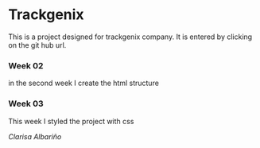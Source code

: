 # Trackgenix

This is a project designed for trackgenix company.
It is entered by clicking on the git hub url.

### Week 02
in the second week I create the html structure

### Week 03

This week I styled the project with css

_Clarisa Albariño_
